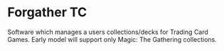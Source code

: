 # Forgather TC
Software which manages a users collections/decks for Trading Card Games. Early model will support only Magic: The Gathering collections.
